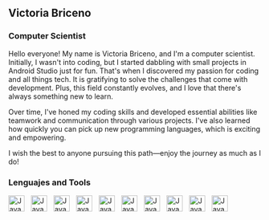## Victoria Briceno

### Computer Scientist

Hello everyone! My name is Victoria Briceno, and I'm a computer scientist. Initially, I wasn't into coding, but I started dabbling with small projects in Android Studio just for fun. That's when I discovered my passion for coding and all things tech. It is gratifying to solve the challenges that come with development. Plus, this field constantly evolves, and I love that there's always something new to learn.

Over time, I've honed my coding skills and developed essential abilities like teamwork and communication through various projects. I've also learned how quickly you can pick up new programming languages, which is exciting and empowering.

I wish the best to anyone pursuing this path—enjoy the journey as much as I do! 


### Lenguajes and Tools
<img align="left" alt="Java" width="32px" style="padding-right:10px;" src="https://cdn.jsdelivr.net/gh/devicons/devicon@latest/icons/cplusplus/cplusplus-original.svg" alt="C++" title="C++" />
<img align="left" alt="Java" width="32px" style="padding-right:10px;" src="https://cdn.jsdelivr.net/gh/devicons/devicon@latest/icons/csharp/csharp-original.svg" alt="C#" title="C#" />
<img align="left" alt="Java" width="32px" style="padding-right:10px;" src="https://cdn.jsdelivr.net/gh/devicons/devicon/icons/java/java-original.svg" alt="Java" title="Java"/>
<img align="left" alt="Java" width="32px" style="padding-right:10px;" src="https://cdn.jsdelivr.net/gh/devicons/devicon@latest/icons/python/python-original.svg" alt="Python" title="Python"/>
<img align="left" alt="Java" width="32px" style="padding-right:10px;" src="https://cdn.jsdelivr.net/gh/devicons/devicon@latest/icons/mysql/mysql-original.svg" alt="MySQL" title="MySQL"/>
<img align="left" alt="Java" width="32px" style="padding-right:10px;" src="https://cdn.jsdelivr.net/gh/devicons/devicon@latest/icons/nodejs/nodejs-original.svg" alt="Node.js" title="Node.js"/>
<img align="left" alt="Java" width="32px" style="padding-right:10px;" src="https://cdn.jsdelivr.net/gh/devicons/devicon@latest/icons/matlab/matlab-original.svg" alt="Matlab" title="Matlab"/>
<img align="left" alt="Java" width="32px" style="padding-right:10px;" src="https://cdn.jsdelivr.net/gh/devicons/devicon@latest/icons/github/github-original.svg"  alt="Github" title="Github"/>
<img align="left" alt="Java" width="32px" style="padding-right:10px;" src="https://cdn.jsdelivr.net/gh/devicons/devicon@latest/icons/jira/jira-original.svg"  alt="Jira" title="Jira"/>
<img align="left" alt="Java" width="32px" style="padding-right:10px;" src="https://cdn.jsdelivr.net/gh/devicons/devicon@latest/icons/jira/jira-original.svg"  alt="Jira" title="Jira"/>
